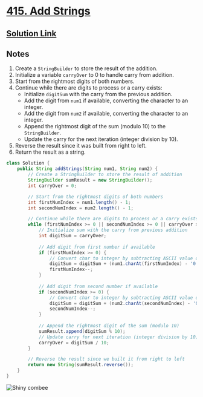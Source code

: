 # [415. Add Strings](https://leetcode.com/problems/add-strings/)

## [Solution Link](https://leetcode.com/submissions/detail/1562943244/)

## Notes

1. Create a `StringBuilder` to store the result of the addition.
2. Initialize a variable `carryOver` to 0 to handle carry from addition.
3. Start from the rightmost digits of both numbers.
4. Continue while there are digits to process or a carry exists:
   - Initialize `digitSum` with the carry from the previous addition.
   - Add the digit from `num1` if available, converting the character to an integer.
   - Add the digit from `num2` if available, converting the character to an integer.
   - Append the rightmost digit of the sum (modulo 10) to the `StringBuilder`.
   - Update the carry for the next iteration (integer division by 10).
5. Reverse the result since it was built from right to left.
6. Return the result as a string.


```java
class Solution {
    public String addStrings(String num1, String num2) {
        // Create a StringBuilder to store the result of addition
        StringBuilder sumResult = new StringBuilder();
        int carryOver = 0;

        // Start from the rightmost digits of both numbers
        int firstNumIndex = num1.length() - 1;
        int secondNumIndex = num2.length() - 1;

        // Continue while there are digits to process or a carry exists
        while (firstNumIndex >= 0 || secondNumIndex >= 0 || carryOver > 0) {
            // Initialize sum with the carry from previous addition
            int digitSum = carryOver;
            
            // Add digit from first number if available
            if (firstNumIndex >= 0) {
                // Convert char to integer by subtracting ASCII value of '0'
                digitSum = digitSum + (num1.charAt(firstNumIndex) - '0');
                firstNumIndex--;
            }
            
            // Add digit from second number if available
            if (secondNumIndex >= 0) {
                // Convert char to integer by subtracting ASCII value of '0'
                digitSum = digitSum + (num2.charAt(secondNumIndex) - '0');
                secondNumIndex--;
            }
            
            // Append the rightmost digit of the sum (modulo 10)
            sumResult.append(digitSum % 10);
            // Update carry for next iteration (integer division by 10)
            carryOver = digitSum / 10;
        }

        // Reverse the result since we built it from right to left
        return new String(sumResult.reverse());
    }
}
```

![Shiny combee](https://projectpokemon.org/images/shiny-sprite/combee.gif)
